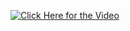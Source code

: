 [![Click Here for the Video](http://img.https://youtube.com/watch?v=AW2_fAFO4H8/0.jpg)](http://www.youtube.com/watch?v=AW2_fAFO4H8 "SFML C++ Game")
